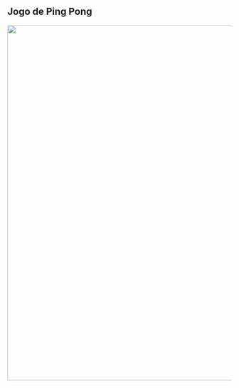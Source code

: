 ## Jogo de Ping Pong

<center><img src="https://user-images.githubusercontent.com/61481422/103924522-e76f3780-50f4-11eb-9473-cda4fd6b1f94.jpg" alt="" width="800"></center>